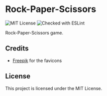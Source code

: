 # Rock-Paper-Scissors
![MIT License](https://img.shields.io/github/license/JustKappaMan/Rock-Paper-Scissors)
![Checked with ESLint](https://img.shields.io/badge/ESLint-checked-blueviolet)

Rock-Paper-Scissors game.

## Credits
* [Freepik](https://www.flaticon.com/authors/freepik) for the favicons

## License
This project is licensed under the MIT License.
